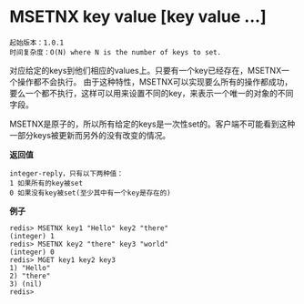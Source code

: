 # MSETNX key value [key value ...]

    起始版本：1.0.1
    时间复杂度：O(N) where N is the number of keys to set.

对应给定的keys到他们相应的values上。只要有一个key已经存在，MSETNX一个操作都不会执行。 由于这种特性，MSETNX可以实现要么所有的操作都成功，要么一个都不执行，这样可以用来设置不同的key，来表示一个唯一的对象的不同字段。

MSETNX是原子的，所以所有给定的keys是一次性set的。客户端不可能看到这种一部分keys被更新而另外的没有改变的情况。

**返回值**

    integer-reply，只有以下两种值：
    1 如果所有的key被set
    0 如果没有key被set(至少其中有一个key是存在的)

**例子**

```
redis> MSETNX key1 "Hello" key2 "there"
(integer) 1
redis> MSETNX key2 "there" key3 "world"
(integer) 0
redis> MGET key1 key2 key3
1) "Hello"
2) "there"
3) (nil)
redis> 
```

